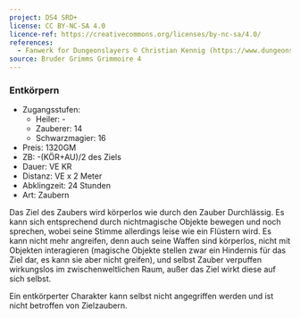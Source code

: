 ```yaml
---
project: DS4 SRD+
license: CC BY-NC-SA 4.0
licence-ref: https://creativecommons.org/licenses/by-nc-sa/4.0/
references: 
  - Fanwerk for Dungeonslayers © Christian Kennig (https://www.dungeonslayers.net/)
source: Bruder Grimms Grimmoire 4
---
```


### Entkörpern

- Zugangsstufen:
  - Heiler: -
  - Zauberer: 14
  - Schwarzmagier: 16
- Preis: 1320GM
- ZB: -(KÖR+AU)/2 des Ziels
- Dauer: VE KR
- Distanz: VE x 2 Meter
- Abklingzeit: 24 Stunden
- Art: Zaubern

Das Ziel des Zaubers wird körperlos wie durch den Zauber Durchlässig. Es kann sich entsprechend durch nichtmagische Objekte bewegen und noch sprechen, wobei seine Stimme allerdings leise wie ein Flüstern wird. Es kann nicht mehr angreifen, denn auch seine Waffen sind körperlos, nicht mit Objekten interagieren (magische Objekte stellen zwar ein Hindernis für das Ziel dar, es kann sie aber nicht greifen), und selbst Zauber verpuffen wirkungslos im zwischenweltlichen Raum, außer das Ziel wirkt diese auf sich selbst.

Ein entkörperter Charakter kann selbst nicht angegriffen werden und ist nicht betroffen von Zielzaubern.

